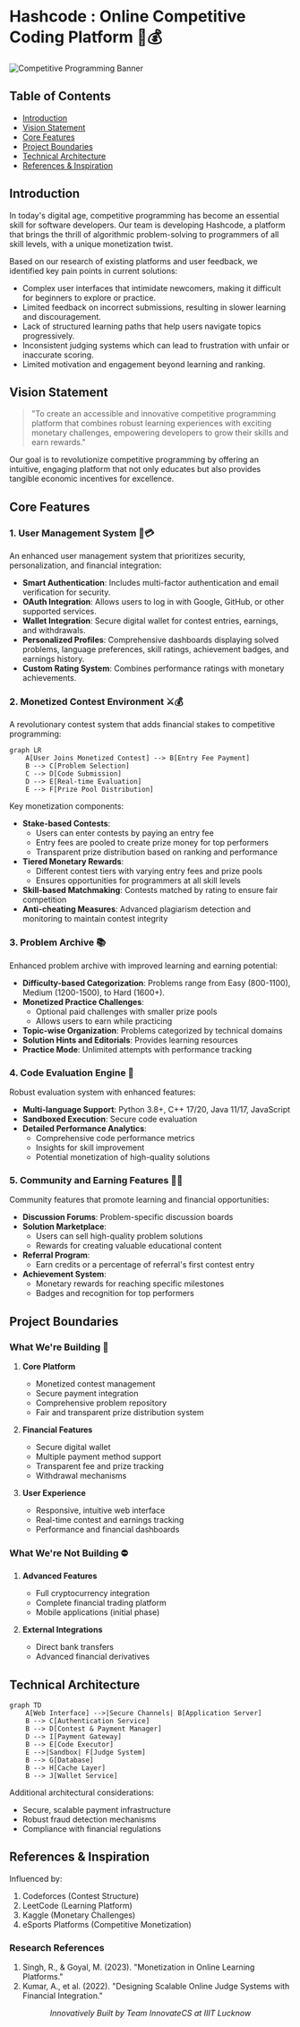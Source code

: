 
# Hashcode : Online Competitive Coding Platform 🚀💰

![Competitive Programming Banner](https://img.shields.io/badge/Project-Competitive_Programming_Platform-blue?style=for-the-badge)

## Table of Contents
- [Introduction](#introduction)
- [Vision Statement](#vision-statement)
- [Core Features](#core-features)
- [Project Boundaries](#project-boundaries)
- [Technical Architecture](#technical-architecture)
- [References & Inspiration](#references--inspiration)

## Introduction

In today's digital age, competitive programming has become an essential skill for software developers. Our team is developing Hashcode, a platform that brings the thrill of algorithmic problem-solving to programmers of all skill levels, with a unique monetization twist.

Based on our research of existing platforms and user feedback, we identified key pain points in current solutions:
- Complex user interfaces that intimidate newcomers, making it difficult for beginners to explore or practice.
- Limited feedback on incorrect submissions, resulting in slower learning and discouragement.
- Lack of structured learning paths that help users navigate topics progressively.
- Inconsistent judging systems which can lead to frustration with unfair or inaccurate scoring.
- Limited motivation and engagement beyond learning and ranking.

## Vision Statement

> "To create an accessible and innovative competitive programming platform that combines robust learning experiences with exciting monetary challenges, empowering developers to grow their skills and earn rewards."

Our goal is to revolutionize competitive programming by offering an intuitive, engaging platform that not only educates but also provides tangible economic incentives for excellence.

## Core Features

### 1. User Management System 👥💳

An enhanced user management system that prioritizes security, personalization, and financial integration:
- **Smart Authentication**: Includes multi-factor authentication and email verification for security.
- **OAuth Integration**: Allows users to log in with Google, GitHub, or other supported services.
- **Wallet Integration**: Secure digital wallet for contest entries, earnings, and withdrawals.
- **Personalized Profiles**: Comprehensive dashboards displaying solved problems, language preferences, skill ratings, achievement badges, and earnings history.
- **Custom Rating System**: Combines performance ratings with monetary achievements.

### 2. Monetized Contest Environment ⚔️💰

A revolutionary contest system that adds financial stakes to competitive programming:

```mermaid
graph LR
    A[User Joins Monetized Contest] --> B[Entry Fee Payment]
    B --> C[Problem Selection]
    C --> D[Code Submission]
    D --> E[Real-time Evaluation]
    E --> F[Prize Pool Distribution]
```

Key monetization components:
- **Stake-based Contests**: 
  - Users can enter contests by paying an entry fee
  - Entry fees are pooled to create prize money for top performers
  - Transparent prize distribution based on ranking and performance
- **Tiered Monetary Rewards**: 
  - Different contest tiers with varying entry fees and prize pools
  - Ensures opportunities for programmers at all skill levels
- **Skill-based Matchmaking**: Contests matched by rating to ensure fair competition
- **Anti-cheating Measures**: Advanced plagiarism detection and monitoring to maintain contest integrity

### 3. Problem Archive 📚

Enhanced problem archive with improved learning and earning potential:
- **Difficulty-based Categorization**: Problems range from Easy (800-1100), Medium (1200-1500), to Hard (1600+).
- **Monetized Practice Challenges**: 
  - Optional paid challenges with smaller prize pools
  - Allows users to earn while practicing
- **Topic-wise Organization**: Problems categorized by technical domains
- **Solution Hints and Editorials**: Provides learning resources
- **Practice Mode**: Unlimited attempts with performance tracking

### 4. Code Evaluation Engine 🔄

Robust evaluation system with enhanced features:
- **Multi-language Support**: Python 3.8+, C++ 17/20, Java 11/17, JavaScript
- **Sandboxed Execution**: Secure code evaluation
- **Detailed Performance Analytics**: 
  - Comprehensive code performance metrics
  - Insights for skill improvement
  - Potential monetization of high-quality solutions

### 5. Community and Earning Features 🤝💸

Community features that promote learning and financial opportunities:
- **Discussion Forums**: Problem-specific discussion boards
- **Solution Marketplace**: 
  - Users can sell high-quality problem solutions
  - Rewards for creating valuable educational content
- **Referral Program**: 
  - Earn credits or a percentage of referral's first contest entry
- **Achievement System**: 
  - Monetary rewards for reaching specific milestones
  - Badges and recognition for top performers

## Project Boundaries

### What We're Building 🎯
1. **Core Platform**
   - Monetized contest management
   - Secure payment integration
   - Comprehensive problem repository
   - Fair and transparent prize distribution system

2. **Financial Features**
   - Secure digital wallet
   - Multiple payment method support
   - Transparent fee and prize tracking
   - Withdrawal mechanisms

3. **User Experience**
   - Responsive, intuitive web interface
   - Real-time contest and earnings tracking
   - Performance and financial dashboards

### What We're Not Building ⛔
1. **Advanced Features**
   - Full cryptocurrency integration
   - Complete financial trading platform
   - Mobile applications (initial phase)

2. **External Integrations**
   - Direct bank transfers
   - Advanced financial derivatives

## Technical Architecture

```mermaid
graph TD
    A[Web Interface] -->|Secure Channels| B[Application Server]
    B --> C[Authentication Service]
    B --> D[Contest & Payment Manager]
    D --> I[Payment Gateway]
    B --> E[Code Executor]
    E -->|Sandbox| F[Judge System]
    B --> G[Database]
    B --> H[Cache Layer]
    B --> J[Wallet Service]
```

Additional architectural considerations:
- Secure, scalable payment infrastructure
- Robust fraud detection mechanisms
- Compliance with financial regulations

## References & Inspiration

Influenced by:
1. Codeforces (Contest Structure)
2. LeetCode (Learning Platform)
3. Kaggle (Monetary Challenges)
4. eSports Platforms (Competitive Monetization)

### Research References
1. Singh, R., & Goyal, M. (2023). "Monetization in Online Learning Platforms."
2. Kumar, A., et al. (2022). "Designing Scalable Online Judge Systems with Financial Integration."

<div align="center">
<i>Innovatively Built by Team InnovateCS at IIIT Lucknow</i>
</div>
